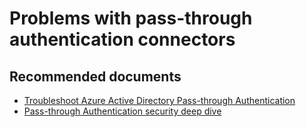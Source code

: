 <properties
    pageTitle="Problems with Pass-through authentication connectors"
    description="Problems with Pass-through authentication connectors"
    service="microsoft.aad"
    resource="Microsoft_AAD_IAM"
    authors="curtand"
    displayOrder="1770"
    supportTopicIds="32615424"
    selfHelpType="generic"
    resourceTags=""
    productPesIds="16579"
    cloudEnvironments="public"
 	articleId="9b426a96-be56-4c89-b53f-83502e35315c"
/>

# Problems with pass-through authentication connectors

## **Recommended documents**

* [Troubleshoot Azure Active Directory Pass-through Authentication](https://docs.microsoft.com/azure/active-directory/hybrid/tshoot-connect-pass-through-authentication)
* [Pass-through Authentication security deep dive](https://docs.microsoft.com/azure/active-directory/hybrid/how-to-connect-pta-security-deep-dive)
